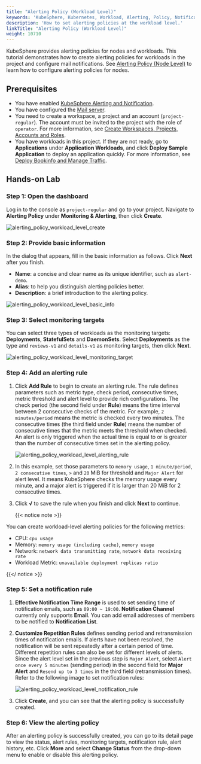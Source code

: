 ```yaml
---
title: "Alerting Policy (Workload Level)"
keywords: 'KubeSphere, Kubernetes, Workload, Alerting, Policy, Notification'
description: 'How to set alerting policies at the workload level.'
linkTitle: "Alerting Policy (Workload Level)"
weight: 10710
---
```


KubeSphere provides alerting policies for nodes and workloads. This tutorial demonstrates how to create alerting policies for workloads in the project and configure mail notifications. See [Alerting Policy (Node Level)](../../../cluster-administration/cluster-wide-alerting-and-notification/alerting-policy/) to learn how to configure alerting policies for nodes.

## Prerequisites

- You have enabled [KubeSphere Alerting and Notification](../../../pluggable-components/alerting-notification/).
- You have configured the [Mail server](../../../cluster-administration/cluster-settings/mail-server/).
- You need to create a workspace, a project and an account (`project-regular`). The account must be invited to the project with the role of `operator`. For more information, see [Create Workspaces, Projects, Accounts and Roles](../../../quick-start/create-workspace-and-project).
- You have workloads in this project. If they are not ready, go to **Applications** under **Application Workloads**, and click **Deploy Sample Application** to deploy an application quickly. For more information, see [Deploy Bookinfo and Manage Traffic](../../../quick-start/deploy-bookinfo-to-k8s/).

## Hands-on Lab

### Step 1: Open the dashboard

Log in to the console as `project-regular` and go to your project. Navigate to **Alerting Policy** under **Monitoring & Alerting**, then click **Create**.

![alerting_policy_workload_level_create](/images/docs/alerting/alerting_policy_workload_level_create.png)

### Step 2: Provide basic information

In the dialog that appears, fill in the basic information as follows. Click **Next** after you finish.
- **Name**: a concise and clear name as its unique identifier, such as `alert-demo`.
- **Alias**: to help you distinguish alerting policies better.
- **Description**: a brief introduction to the alerting policy.

![alerting_policy_workload_level_basic_info](/images/docs/alerting/alerting_policy_workload_level_basic_info.png)

### Step 3: Select monitoring targets

You can select three types of workloads as the monitoring targets: **Deployments**, **StatefulSets** and **DaemonSets**. Select **Deployments** as the type and `reviews-v1` and `details-v1` as monitoring targets, then click **Next**.

![alerting_policy_workload_level_monitoring_target](/images/docs/alerting/alerting_policy_workload_level_monitoring_target.png)

### Step 4: Add an alerting rule

1. Click **Add Rule** to begin to create an alerting rule. The rule defines parameters such as metric type, check period, consecutive times, metric threshold and alert level to provide rich configurations. The check period (the second field under **Rule**) means the time interval between 2 consecutive checks of the metric. For example, `2 minutes/period` means the metric is checked every two minutes. The consecutive times (the third field under **Rule**) means the number of consecutive times that the metric meets the threshold when checked. An alert is only triggered when the actual time is equal to or is greater than the number of consecutive times set in the alerting policy.

   ![alerting_policy_workload_level_alerting_rule](/images/docs/alerting/alerting_policy_workload_level_alerting_rule.png)

2. In this example, set those parameters to `memory usage`, `1 minute/period`, `2 consecutive times`, `>` and `20` MiB for threshold and `Major Alert` for alert level. It means KubeSphere checks the memory usage every minute, and a major alert is triggered if it is larger than 20 MiB for 2 consecutive times.  

3. Click **√** to save the rule when you finish and click **Next** to continue.

   {{< notice note >}}

You can create workload-level alerting policies for the following metrics:
- CPU: `cpu usage`
- Memory: `memory usage (including cache)`, `memory usage`
- Network: `network data transmitting rate`, `network data receiving rate`
- Workload Metric: `unavailable deployment replicas ratio`

{{</ notice >}}

### Step 5: Set a notification rule

1. **Effective Notification Time Range** is used to set sending time of notification emails, such as `09:00 ~ 19:00`. **Notification Channel** currently only supports **Email**. You can add email addresses of members to be notified to **Notification List**.

1. **Customize Repetition Rules** defines sending period and retransmission times of notification emails. If alerts have not been resolved, the notification will be sent repeatedly after a certain period of time. Different repetition rules can also be set for different levels of alerts. Since the alert level set in the previous step is `Major Alert`, select `Alert once every 5 minutes` (sending period) in the second field for **Major Alert** and `Resend up to 3 times` in the third field (retransmission times). Refer to the following image to set notification rules:

   ![alerting_policy_workload_level_notification_rule](/images/docs/alerting/alerting_policy_workload_level_notification_rule.png)

3. Click **Create**, and you can see that the alerting policy is successfully created.

### Step 6: View the alerting policy

After an alerting policy is successfully created, you can go to its detail page to view the status, alert rules, monitoring targets, notification rule, alert history, etc. Click **More** and select **Change Status** from the drop-down menu to enable or disable this alerting policy.